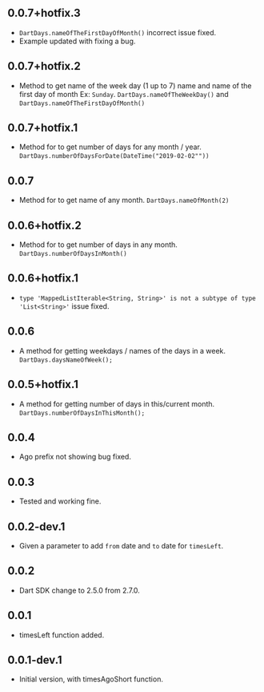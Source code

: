 ## 0.0.7+hotfix.3

- `DartDays.nameOfTheFirstDayOfMonth()` incorrect issue fixed.
- Example updated with fixing a bug.

## 0.0.7+hotfix.2

- Method to get name of the week day (1 up to 7) name 
  and name of the first day of month Ex: `Sunday`.
  `DartDays.nameOfTheWeekDay()` and `DartDays.nameOfTheFirstDayOfMonth()`

## 0.0.7+hotfix.1

- Method for to get number of days for any month / year.
  `DartDays.numberOfDaysForDate(DateTime("2019-02-02""))`

## 0.0.7

- Method for to get name of any month.
  `DartDays.nameOfMonth(2)`

## 0.0.6+hotfix.2

- Method for to get number of days in any month.
  `DartDays.numberOfDaysInMonth()`

## 0.0.6+hotfix.1

- `type 'MappedListIterable<String, String>' is not a subtype of type 'List<String>'`
issue fixed.

## 0.0.6

- A method for getting weekdays / names of the days in a week.
  `DartDays.daysNameOfWeek();`

## 0.0.5+hotfix.1

- A method for getting number of days in this/current month.
  `DartDays.numberOfDaysInThisMonth();`

## 0.0.4

- Ago prefix not showing bug fixed.

## 0.0.3

- Tested and working fine.

## 0.0.2-dev.1

- Given a parameter to add `from` date and `to` date for `timesLeft`.

## 0.0.2

- Dart SDK change to 2.5.0 from 2.7.0.

## 0.0.1

- timesLeft function added.

## 0.0.1-dev.1

- Initial version, with timesAgoShort function.
